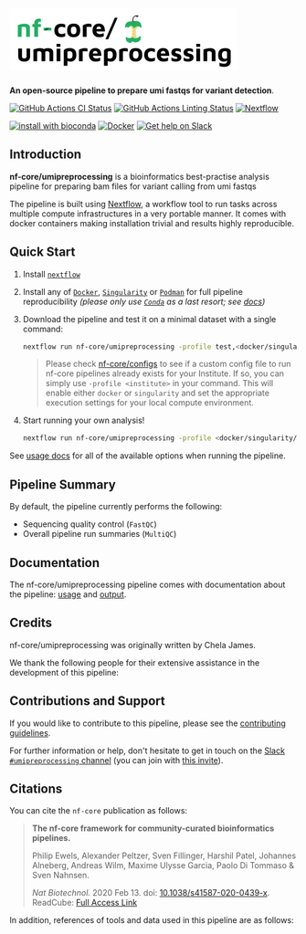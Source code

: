 # ![nf-core/umipreprocessing](docs/images/nf-core-umipreprocessing_logo.png)

**An open-source pipeline to prepare umi fastqs for variant detection**.

[![GitHub Actions CI Status](https://github.com/nf-core/umipreprocessing/workflows/nf-core%20CI/badge.svg)](https://github.com/nf-core/umipreprocessing/actions)
[![GitHub Actions Linting Status](https://github.com/nf-core/umipreprocessing/workflows/nf-core%20linting/badge.svg)](https://github.com/nf-core/umipreprocessing/actions)
[![Nextflow](https://img.shields.io/badge/nextflow-%E2%89%A520.04.0-brightgreen.svg)](https://www.nextflow.io/)

[![install with bioconda](https://img.shields.io/badge/install%20with-bioconda-brightgreen.svg)](https://bioconda.github.io/)
[![Docker](https://img.shields.io/docker/automated/nfcore/umipreprocessing.svg)](https://hub.docker.com/r/nfcore/umipreprocessing)
[![Get help on Slack](http://img.shields.io/badge/slack-nf--core%20%23umipreprocessing-4A154B?logo=slack)](https://nfcore.slack.com/channels/umipreprocessing)

## Introduction

<!-- TODO nf-core: Write a 1-2 sentence summary of what data the pipeline is for and what it does -->
**nf-core/umipreprocessing** is a bioinformatics best-practise analysis pipeline for preparing bam files for variant calling from umi fastqs

The pipeline is built using [Nextflow](https://www.nextflow.io), a workflow tool to run tasks across multiple compute infrastructures in a very portable manner. It comes with docker containers making installation trivial and results highly reproducible.

## Quick Start

1. Install [`nextflow`](https://nf-co.re/usage/installation)

2. Install any of [`Docker`](https://docs.docker.com/engine/installation/), [`Singularity`](https://www.sylabs.io/guides/3.0/user-guide/) or [`Podman`](https://podman.io/) for full pipeline reproducibility _(please only use [`Conda`](https://conda.io/miniconda.html) as a last resort; see [docs](https://nf-co.re/usage/configuration#basic-configuration-profiles))_

3. Download the pipeline and test it on a minimal dataset with a single command:

    ```bash
    nextflow run nf-core/umipreprocessing -profile test,<docker/singularity/podman/conda/institute>
    ```

    > Please check [nf-core/configs](https://github.com/nf-core/configs#documentation) to see if a custom config file to run nf-core pipelines already exists for your Institute. If so, you can simply use `-profile <institute>` in your command. This will enable either `docker` or `singularity` and set the appropriate execution settings for your local compute environment.

4. Start running your own analysis!

    <!-- TODO nf-core: Update the example "typical command" below used to run the pipeline -->

    ```bash
    nextflow run nf-core/umipreprocessing -profile <docker/singularity/podman/conda/institute> --input 'input.tsv' --genome GRCh37
    ```

See [usage docs](https://nf-co.re/umipreprocessing/usage) for all of the available options when running the pipeline.

## Pipeline Summary

By default, the pipeline currently performs the following:

<!-- TODO nf-core: Fill in short bullet-pointed list of default steps of pipeline -->

* Sequencing quality control (`FastQC`)
* Overall pipeline run summaries (`MultiQC`)

## Documentation

The nf-core/umipreprocessing pipeline comes with documentation about the pipeline: [usage](https://nf-co.re/umipreprocessing/usage) and [output](https://nf-co.re/umipreprocessing/output).

<!-- TODO nf-core: Add a brief overview of what the pipeline does and how it works -->

## Credits

nf-core/umipreprocessing was originally written by Chela James.

We thank the following people for their extensive assistance in the development
of this pipeline:

<!-- TODO nf-core: If applicable, make list of people who have also contributed -->

## Contributions and Support

If you would like to contribute to this pipeline, please see the [contributing guidelines](.github/CONTRIBUTING.md).

For further information or help, don't hesitate to get in touch on the [Slack `#umipreprocessing` channel](https://nfcore.slack.com/channels/umipreprocessing) (you can join with [this invite](https://nf-co.re/join/slack)).

## Citations

<!-- TODO nf-core: Add citation for pipeline after first release. Uncomment lines below and update Zenodo doi. -->
<!-- If you use  nf-core/umipreprocessing for your analysis, please cite it using the following doi: [10.5281/zenodo.XXXXXX](https://doi.org/10.5281/zenodo.XXXXXX) -->

You can cite the `nf-core` publication as follows:

> **The nf-core framework for community-curated bioinformatics pipelines.**
>
> Philip Ewels, Alexander Peltzer, Sven Fillinger, Harshil Patel, Johannes Alneberg, Andreas Wilm, Maxime Ulysse Garcia, Paolo Di Tommaso & Sven Nahnsen.
>
> _Nat Biotechnol._ 2020 Feb 13. doi: [10.1038/s41587-020-0439-x](https://dx.doi.org/10.1038/s41587-020-0439-x).
> ReadCube: [Full Access Link](https://rdcu.be/b1GjZ)

In addition, references of tools and data used in this pipeline are as follows:

<!-- TODO nf-core: Add bibliography of tools and data used in your pipeline -->
